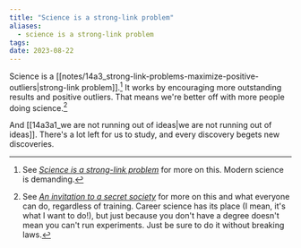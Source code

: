 ```yaml
---
title: "Science is a strong-link problem"
aliases:
  - science is a strong-link problem
tags: 
date: 2023-08-22
---
```


Science is a [[notes/14a3_strong-link-problems-maximize-positive-outliers|strong-link problem]].[^1] It works by encouraging more outstanding results and positive outliers. That means we're better off with more people doing science.[^2] 

And [[14a3a1_we are not running out of ideas|we are not running out of ideas]]. There's a lot left for us to study, and every discovery begets new discoveries.

[^1]: See *[Science is a strong-link problem](https://www.experimental-history.com/p/science-is-a-strong-link-problem)* for more on this. Modern science is demanding.
[^2]: See *[An invitation to a secret society](https://www.experimental-history.com/p/an-invitation-to-a-secret-society)* for more on this and what everyone can do, regardless of training. Career science has its place (I mean, it's what I want to do!), but just because you don't have a degree doesn't mean you can't run experiments. Just be sure to do it without breaking laws.